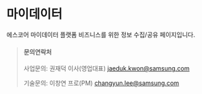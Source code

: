 # 마이데이터
에스코어 마이데이터 플랫폼 비즈니스를 위한 정보 수집/공유 페이지입니다.

> #### 문의연락처
> 사업문의: 권재덕 이사(영업대표) <jaeduk.kwon@samsung.com> 
> 
> 기술문의: 이창연 프로(PM) <changyun.lee@samsung.com>
